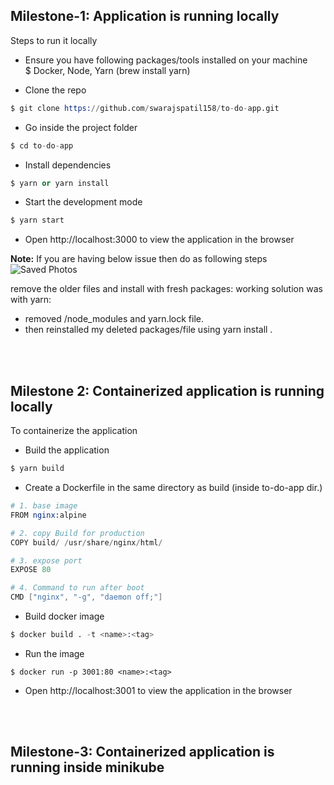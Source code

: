 


## Milestone-1: Application is running locally

Steps to run it locally
- Ensure you have following packages/tools installed on your machine  
$	Docker, Node, Yarn (brew install yarn)

- Clone the repo
```s
$ git clone https://github.com/swarajspatil158/to-do-app.git
```
-	Go inside the project folder 
```s
$ cd to-do-app
```
-	Install dependencies
```s
$ yarn or yarn install
```
-	Start the development mode
```s
$ yarn start
```

-	Open http://localhost:3000 to view the application in the browser

**Note:** If you are having below issue then do as following steps 
![Saved Photos](https://user-images.githubusercontent.com/92606493/184639718-cb144901-32b9-4ef6-b07d-eb8b78643897.jpeg)


remove the older files and install with fresh packages: 
working solution was with yarn:
- removed /node_modules and yarn.lock file.
- then reinstalled my deleted packages/file using yarn install .
<br>
<br>

## Milestone 2: Containerized application is running locally   
To containerize the application
- Build the application
```s
$ yarn build
```
- Create a Dockerfile in the same directory as build (inside to-do-app dir.)
```s
# 1. base image
FROM nginx:alpine

# 2. copy Build for production
COPY build/ /usr/share/nginx/html/

# 3. expose port 
EXPOSE 80

# 4. Command to run after boot
CMD ["nginx", "-g", "daemon off;"]
```
- Build docker image
```s
$ docker build . -t <name>:<tag>
```
- Run the image
```
$ docker run -p 3001:80 <name>:<tag>
```
- Open http://localhost:3001 to view the application in the browser

<br>
<br>

## Milestone-3: Containerized application is running inside minikube
